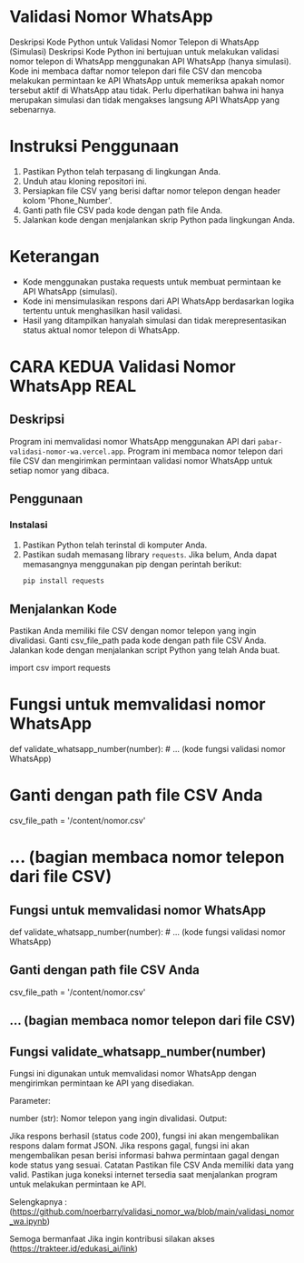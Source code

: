 # Validasi Nomor WhatsApp
Deskripsi Kode Python untuk Validasi Nomor Telepon di WhatsApp (Simulasi)
Deskripsi
Kode Python ini bertujuan untuk melakukan validasi nomor telepon di WhatsApp menggunakan API WhatsApp (hanya simulasi). Kode ini membaca daftar nomor telepon dari file CSV dan mencoba melakukan permintaan ke API WhatsApp untuk memeriksa apakah nomor tersebut aktif di WhatsApp atau tidak. Perlu diperhatikan bahwa ini hanya merupakan simulasi dan tidak mengakses langsung API WhatsApp yang sebenarnya.

# Instruksi Penggunaan
1. Pastikan Python telah terpasang di lingkungan Anda.
2. Unduh atau kloning repositori ini.
3. Persiapkan file CSV yang berisi daftar nomor telepon dengan header kolom 'Phone_Number'.
5. Ganti path file CSV pada kode dengan path file Anda.
6. Jalankan kode dengan menjalankan skrip Python pada lingkungan Anda.

# Keterangan
- Kode menggunakan pustaka requests untuk membuat permintaan ke API WhatsApp (simulasi).
- Kode ini mensimulasikan respons dari API WhatsApp berdasarkan logika tertentu untuk menghasilkan hasil validasi.
- Hasil yang ditampilkan hanyalah simulasi dan tidak merepresentasikan status aktual nomor telepon di WhatsApp.



# CARA KEDUA Validasi Nomor WhatsApp REAL

## Deskripsi
Program ini memvalidasi nomor WhatsApp menggunakan API dari `pabar-validasi-nomor-wa.vercel.app`. Program ini membaca nomor telepon dari file CSV dan mengirimkan permintaan validasi nomor WhatsApp untuk setiap nomor yang dibaca.

## Penggunaan

### Instalasi
1. Pastikan Python telah terinstal di komputer Anda.
2. Pastikan sudah memasang library `requests`. Jika belum, Anda dapat memasangnya menggunakan pip dengan perintah berikut:
   ```bash
   pip install requests

## Menjalankan Kode
Pastikan Anda memiliki file CSV dengan nomor telepon yang ingin divalidasi.
Ganti csv_file_path pada kode dengan path file CSV Anda.
Jalankan kode dengan menjalankan script Python yang telah Anda buat.

import csv
import requests

# Fungsi untuk memvalidasi nomor WhatsApp
def validate_whatsapp_number(number):
    # ... (kode fungsi validasi nomor WhatsApp)

# Ganti dengan path file CSV Anda
csv_file_path = '/content/nomor.csv'

# ... (bagian membaca nomor telepon dari file CSV)

 

## Fungsi untuk memvalidasi nomor WhatsApp
def validate_whatsapp_number(number):
    # ... (kode fungsi validasi nomor WhatsApp)

## Ganti dengan path file CSV Anda
csv_file_path = '/content/nomor.csv'

## ... (bagian membaca nomor telepon dari file CSV)

## Fungsi validate_whatsapp_number(number)
Fungsi ini digunakan untuk memvalidasi nomor WhatsApp dengan mengirimkan permintaan ke API yang disediakan.

Parameter:

number (str): Nomor telepon yang ingin divalidasi.
Output:

Jika respons berhasil (status code 200), fungsi ini akan mengembalikan respons dalam format JSON.
Jika respons gagal, fungsi ini akan mengembalikan pesan berisi informasi bahwa permintaan gagal dengan kode status yang sesuai.
Catatan
Pastikan file CSV Anda memiliki data yang valid. Pastikan juga koneksi internet tersedia saat menjalankan program untuk melakukan permintaan ke API.

Selengkapnya :  
(https://github.com/noerbarry/validasi_nomor_wa/blob/main/validasi_nomor_wa.ipynb)

Semoga bermanfaat 
Jika ingin kontribusi silakan akses (https://trakteer.id/edukasi_ai/link)

